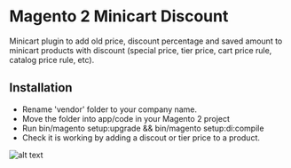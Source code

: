 # Magento 2 Minicart Discount
Minicart plugin to add old price, discount percentage and saved amount to minicart products with discount (special price, tier price, cart price rule, catalog price rule, etc). 

## Installation 
- Rename 'vendor' folder to your company name. 
- Move the folder into app/code in your Magento 2 project
- Run bin/magento setup:upgrade && bin/magento setup:di:compile
- Check it is working by adding a discout or tier price to a product. 

![alt text](https://github.com/diegodominguez3/Magento2-MinicartPlugin/blob/master/m2minicartplugin.jpg)
